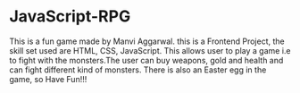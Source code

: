 # JavaScript-RPG
This is a fun game made by Manvi Aggarwal.
this is a Frontend Project, the skill set used are HTML, CSS, JavaScript.
This allows user to play a game i.e to fight with the monsters.The user can buy weapons, gold and health and can fight different kind of monsters.
There is also an Easter egg in the game, so Have Fun!!!
